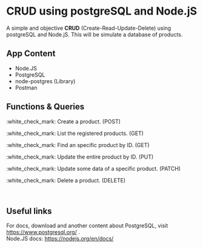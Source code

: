 <div>
  <h1>CRUD using postgreSQL and Node.jS</h1>
</div>


<div>
  <p>A simple and objective <strong>CRUD</strong> (Create-Read-Update-Delete) using postgreSQL and Node.jS. This will be simulate a database of products.</p>
</div>


## App Content

<ul>
<li>Node.JS</li>
<li>PostgreSQL</li>
<li>node-postgres (Library)</li>
<li>Postman</li>
</ul>


## Functions & Queries


<p>:white_check_mark: Create a product. (POST)</p>
<p>:white_check_mark: List the registered products. (GET)</p>
<p>:white_check_mark: Find an specific product by ID. (GET)</p>
<p>:white_check_mark: Update the entire product by ID. (PUT)</p>
<p>:white_check_mark: Update some data of a specific product. (PATCH)</p>
<p>:white_check_mark: Delete a product. (DELETE)</p>

<br/>

## Useful links

 For docs, download and another content about PostgreSQL, visit https://www.postgresql.org/ . <br/>
 Node.JS docs: https://nodejs.org/en/docs/

